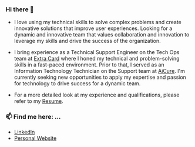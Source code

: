 ### Hi there 👋

- I love using my technical skills to solve complex problems and create innovative solutions that improve user experiences. Looking for a dynamic and innovative team that values collaboration and innovation to leverage my skills and drive the success of the organization.

- I bring experience as a Technical Support Engineer on the Tech Ops team at [Extra Card](https://extra.app/) where I honed my technical and problem-solving skills in a fast-paced environment. Prior to that, I served as an Information Technology Technician on the Support team at [AiCure](https://www.aicure.com/). I'm currently seeking new opportunities to apply my expertise and passion for technology to drive success for a dynamic team.

- For a more detailed look at my experience and qualifications, please refer to my [Resume](https://docs.google.com/document/d/1kMrJ4-tayOi8C1HNpF0QveotlhK8NNQi5YW1LkKsxXs/edit?usp=sharing).

### 📫 Find me here: ...
- [LinkedIn](https://www.linkedin.com/in/simi-neves/)
- [Personal Website](https://simineves.com/)
